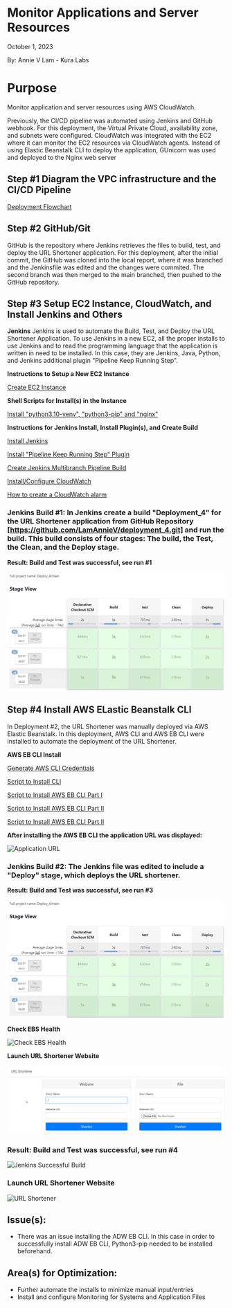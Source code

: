 # Monitor Applications and Server Resources

October 1, 2023

By:  Annie V Lam - Kura Labs

# Purpose

Monitor application and server resources using AWS CloudWatch.

Previously, the CI/CD pipeline was automated using Jenkins and GitHub webhook.  For this deployment, the Virtual Private Cloud, availability zone, and subnets were configured. CloudWatch was integrated with the EC2 where it can monitor the EC2 resources via CloudWatch agents. Instead of using Elastic Beanstalk CLI to deploy the application, GUnicorn was used and deployed to the Nginx web server

## Step #1 Diagram the VPC infrastructure and the CI/CD Pipeline

[Deployment Flowchart](Images/Deployment_Pipeline.png)

## Step #2 GitHub/Git

GitHub is the repository where Jenkins retrieves the files to build, test, and deploy the URL Shortener application.  For this deployment, after the initial commit, the GitHub was cloned into the local report, where it was branched and the Jenkinsfile was edited and the changes were commited.  The second branch was then merged to the main branched, then pushed to the GitHub repository.

## Step #3 Setup EC2 Instance, CloudWatch, and Install Jenkins and Others

**Jenkins**
Jenkins is used to automate the Build, Test, and Deploy the URL Shortener Application.  To use Jenkins in a new EC2, all the proper installs to use Jenkins and to read the programming language that the application is written in need to be installed. In this case, they are Jenkins, Java, Python, and Jenkins additional plugin "Pipeline Keep Running Step".

**Instructions to Setup a New EC2 Instance**

[Create EC2 Instance](https://github.com/LamAnnieV/Create_EC2_Instance/blob/main/Create_EC2_Instance.md)

**Shell Scripts for Install(s) in the Instance**

[Install "python3.10-venv", "python3-pip" and "nginx"](https://github.com/LamAnnieV/Instance_Installs/blob/main/02_other_installs.sh)

**Instructions for Jenkins Install, Install Plugin(s), and Create Build**

[Install Jenkins](https://github.com/LamAnnieV/Instance_Installs/blob/main/01_jenkins_installs.sh)

[Install "Pipeline Keep Running Step" Plugin](https://github.com/LamAnnieV/Jenkins/blob/main/Install_Pipeline_Keep_Running_Step.md)

[Create Jenkins Multibranch Pipeline Build](https://github.com/LamAnnieV/Jenkins/blob/main/Jenkins_Multibranch_Pipeline_Build.md)

[Install/Configure CloudWatch](https://docs.aws.amazon.com/AmazonCloudWatch/latest/monitoring/install-CloudWatch-Agent-on-EC2-Instance-fleet.html)

[How to create a CloudWatch alarm](https://docs.aws.amazon.com/AmazonCloudWatch/latest/monitoring/ConsoleAlarms.html)

### Jenkins Build #1:  In Jenkins create a build "Deployment_4" for the URL Shortener application from GitHub Repository [https://github.com/LamAnnieV/deployment_4.git] and run the build.  This build consists of four stages:  The build, the Test, the Clean, and the Deploy stage.

**Result:  Build and Test was successful, see run #1**

![Jenkins Successful Build: See Run #1](Images/Jenkins_Success.png)

## Step #4 Install AWS ELastic Beanstalk CLI

In Deployment #2, the URL Shortener was manually deployed via AWS Elastic Beanstalk.  In this deployment, AWS CLI and AWS EB CLI were installed to automate the deployment of the URL Shortener.

**AWS EB CLI Install**

[Generate AWS CLI Credentials](https://github.com/LamAnnieV/Setup_AWS/blob/main/Generate_AWS_CLI_Credentials.md)

[Script to Install CLI](https://github.com/LamAnnieV/Instance_Installs/blob/ec378d89c22c95a909cb1283516e633ab6c9b153/03_CLI_installs.sh)

[Script to Install AWS EB CLI Part I](https://github.com/LamAnnieV/Instance_Installs/blob/main/04A_AWS_EB_CLI_install.sh)

[Script to Install AWS EB CLI Part II](https://github.com/LamAnnieV/Instance_Installs/blob/main/04B_AWS_EB_CLI_install.sh)

[Script to Install AWS EB CLI Part II](https://github.com/LamAnnieV/Instance_Installs/blob/main/04C_AWS_EB_CLI_install.sh)

**After installing the AWS EB CLI the application URL was displayed:**

![Application URL](Images/URL_Website.png)

### Jenkins Build #2:  The Jenkins file was edited to include a "Deploy" stage, which deploys the URL shortener.

**Result:  Build and Test was successful, see run #3**

![Jenkins Successful Build: See Run #1](Images/Jenkins_Success.png)

**Check EBS Health**

![Check EBS Health](Images/EBS_Health.png)

**Launch URL Shortener Website**

![URL Shortener](Images/URL_Shortener.png)

### Result:  Build and Test was successful, see run #4

![Jenkins Successful Build](Images/Jenkins_Webhook.png)

### Launch URL Shortener Website

![URL Shortener](Images/Tested_Webhook.png)

## Issue(s): 

- There was an issue installing the ADW EB CLI.  In this case in order to successfully install ADW EB CLI, Python3-pip needed to be installed beforehand.
            
## Area(s) for Optimization:

- Further automate the installs to minimize manual input/entries
- Install and configure Monitoring for Systems and Application Files
  
